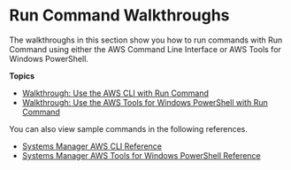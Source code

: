 # Run Command Walkthroughs<a name="run-command-walkthroughs"></a>

The walkthroughs in this section show you how to run commands with Run Command using either the AWS Command Line Interface or AWS Tools for Windows PowerShell\.

**Topics**
+ [Walkthrough: Use the AWS CLI with Run Command](walkthrough-cli.md)
+ [Walkthrough: Use the AWS Tools for Windows PowerShell with Run Command](walkthrough-powershell.md)

You can also view sample commands in the following references\.
+ [Systems Manager AWS CLI Reference](http://docs.aws.amazon.com/cli/latest/reference/ssm/index.html)
+ [Systems Manager AWS Tools for Windows PowerShell Reference](http://docs.aws.amazon.com/powershell/latest/reference/items/Amazon_Simple_Systems_Management_cmdlets.html)